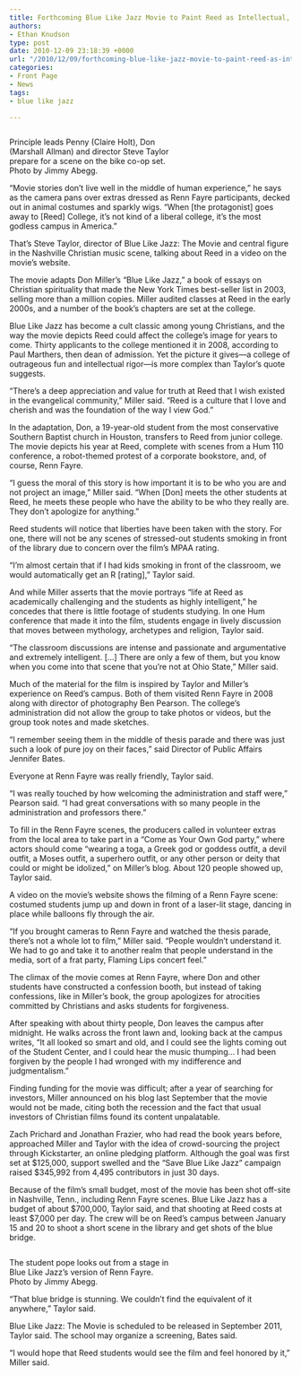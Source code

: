 ```yaml
---
title: Forthcoming Blue Like Jazz Movie to Paint Reed as Intellectual, Wild
authors:
- Ethan Knudson
type: post
date: 2010-12-09 23:18:39 +0000
url: "/2010/12/09/forthcoming-blue-like-jazz-movie-to-paint-reed-as-intellectual-wild/"
categories:
- Front Page
- News
tags:
- blue like jazz

---
```

<div id="attachment_543" style="width: 298px" class="wp-caption alignleft">
  <a href="https://i2.wp.com/www.reedquest.org/wp-content/uploads/2010/12/BLJ_Bikecoop.jpg"><img class="size-full wp-image-543  " title="Principle leads Penny (Claire Holt), Don (Marshall Allman) and director Steve Taylor prepare for a scene on the bike co-op set." src="https://i2.wp.com/www.reedquest.org/wp-content/uploads/2010/12/BLJ_Bikecoop.jpg?resize=288%2C212" alt="" data-recalc-dims="1" /></a>
  
  <p class="wp-caption-text">
    Principle leads Penny (Claire Holt), Don (Marshall Allman) and director Steve Taylor prepare for a scene on the bike co-op set. Photo by Jimmy Abegg.
  </p>
</div>

“Movie stories don’t live well in the middle of human experience,” he says as the camera pans over extras dressed as Renn Fayre participants, decked out in animal costumes and sparkly wigs. “When [the protagonist] goes away to [Reed] College, it’s not kind of a liberal college, it’s the most godless campus in America.”

That’s Steve Taylor, director of Blue Like Jazz: The Movie and central figure in the Nashville Christian music scene, talking about Reed in a video on the movie’s website.

The movie adapts Don Miller’s “Blue Like Jazz,” a book of essays on Christian spirituality that made the New York Times best-seller list in 2003, selling more than a million copies. Miller audited classes at Reed in the early 2000s, and a number of the book’s chapters are set at the college.

Blue Like Jazz has become a cult classic among young Christians, and the way the movie depicts Reed could affect the college’s image for years to come. Thirty applicants to the college mentioned it in 2008, according to Paul Marthers, then dean of admission. Yet the picture it gives—a college of outrageous fun and intellectual rigor—is more complex than Taylor’s quote suggests.

“There’s a deep appreciation and value for truth at Reed that I wish existed in the evangelical community,” Miller said. “Reed is a culture that I love and cherish and was the foundation of the way I view God.”

In the adaptation, Don, a 19-year-old student from the most conservative Southern Baptist church in Houston, transfers to Reed from junior college. The movie depicts his year at Reed, complete with scenes from a Hum 110 conference, a robot-themed protest of a corporate bookstore, and, of course, Renn Fayre.

“I guess the moral of this story is how important it is to be who you are and not project an image,” Miller said. “When [Don] meets the other students at Reed, he meets these people who have the ability to be who they really are. They don’t apologize for anything.”

Reed students will notice that liberties have been taken with the story. For one, there will not be any scenes of stressed-out students smoking in front of the library due to concern over the film’s MPAA rating.

“I’m almost certain that if I had kids smoking in front of the classroom, we would automatically get an R [rating],” Taylor said.

And while Miller asserts that the movie portrays “life at Reed as academically challenging and the students as highly intelligent,” he concedes that there is little footage of students studying. In one Hum conference that made it into the film, students engage in lively discussion that moves between mythology, archetypes and religion, Taylor said.

“The classroom discussions are intense and passionate and argumentative and extremely intelligent. [&#8230;] There are only a few of them, but you know when you come into that scene that you’re not at Ohio State,” Miller said.

Much of the material for the film is inspired by Taylor and Miller’s experience on Reed’s campus. Both of them visited Renn Fayre in 2008 along with director of photography Ben Pearson. The college’s administration did not allow the group to take photos or videos, but the group took notes and made sketches.

“I remember seeing them in the middle of thesis parade and there was just such a look of pure joy on their faces,” said Director of Public Affairs Jennifer Bates.

Everyone at Renn Fayre was really friendly, Taylor said.

“I was really touched by how welcoming the administration and staff were,” Pearson said. “I had great conversations with so many people in the administration and professors there.”

To fill in the Renn Fayre scenes, the producers called in volunteer extras from the local area to take part in a “Come as Your Own God party,” where actors should come “wearing a toga, a Greek god or goddess outfit, a devil outfit, a Moses outfit, a superhero outfit, or any other person or deity that could or might be idolized,” on Miller’s blog. About 120 people showed up, Taylor said.

A video on the movie’s website shows the filming of a Renn Fayre scene: costumed students jump up and down in front of a laser-lit stage, dancing in place while balloons fly through the air.

“If you brought cameras to Renn Fayre and watched the thesis parade, there’s not a whole lot to film,” Miller said. “People wouldn’t understand it. We had to go and take it to another realm that people understand in the media, sort of a frat party, Flaming Lips concert feel.”

The climax of the movie comes at Renn Fayre, where Don and other students have constructed a confession booth, but instead of taking confessions, like in Miller’s book, the group apologizes for atrocities committed by Christians and asks students for forgiveness.

After speaking with about thirty people, Don leaves the campus after midnight. He walks across the front lawn and, looking back at the campus writes, “It all looked so smart and old, and I could see the lights coming out of the Student Center, and I could hear the music thumping&#8230; I had been forgiven by the people I had wronged with my indifference and judgmentalism.”

Finding funding for the movie was difficult; after a year of searching for investors, Miller announced on his blog last September that the movie would not be made, citing both the recession and the fact that usual investors of Christian films found its content unpalatable.

Zach Prichard and Jonathan Frazier, who had read the book years before, approached Miller and Taylor with the idea of crowd-sourcing the project through Kickstarter, an online pledging platform. Although the goal was first set at $125,000, support swelled and the “Save Blue Like Jazz” campaign raised $345,992 from 4,495 contributors in just 30 days.

Because of the film’s small budget, most of the movie has been shot off-site in Nashville, Tenn., including Renn Fayre scenes. Blue Like Jazz has a budget of about $700,000, Taylor said, and that shooting at Reed costs at least $7,000 per day. The crew will be on Reed’s campus between January 15 and 20 to shoot a short scene in the library and get shots of the blue bridge.

<div id="attachment_544" style="width: 286px" class="wp-caption alignright">
  <a href="https://i0.wp.com/www.reedquest.org/wp-content/uploads/2010/12/BLJ_RF.jpg"><img class="size-full wp-image-544 " title="The student pope looks out from a stage in Blue Like Jazz’s version of Renn Fayre. Photo by Jimmy Abegg." src="https://i0.wp.com/www.reedquest.org/wp-content/uploads/2010/12/BLJ_RF.jpg?resize=276%2C178" alt="" data-recalc-dims="1" /></a>
  
  <p class="wp-caption-text">
    The student pope looks out from a stage in Blue Like Jazz’s version of Renn Fayre. Photo by Jimmy Abegg.
  </p>
</div>

“That blue bridge is stunning. We couldn’t find the equivalent of it anywhere,” Taylor said.

Blue Like Jazz: The Movie is scheduled to be released in September 2011, Taylor said. The school may organize a screening, Bates said.

“I would hope that Reed students would see the film and feel honored by it,” Miller said.